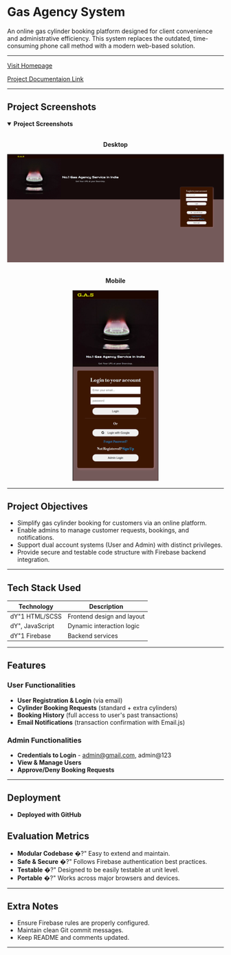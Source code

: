 ﻿# Gas Agency System

An online gas cylinder booking platform designed for client convenience and administrative efficiency. This system replaces the outdated, time-consuming phone call method with a modern web-based solution.

---

 [Visit Homepage](https://saptarshi1984.github.io/GasAgency/)

 [Project Documentaion Link](https://drive.google.com/file/d/1Su9I3mnl5tInktZMgxFze3Fqv9v9NJCi/view?usp=drive_link) 

---

## Project Screenshots

<details open>
<summary><b>Project Screenshots</b></summary>
<div align="center">
&nbsp;
<p><b>Desktop</b></p>

  <img src="public/assets/Screenshot1.png" alt="Project homepage preview" width="600" />
  
</div>
&nbsp;
<div align="center">
  <p><b>Mobile</b></p>

  <img src="public/assets/Screenshot2.png" alt="Project booking flow preview" width="200" />
</div>
</details>

---

## Project Objectives

* Simplify gas cylinder booking for customers via an online platform.
* Enable admins to manage customer requests, bookings, and notifications.
* Support dual account systems (User and Admin) with distinct privileges.
* Provide secure and testable code structure with Firebase backend integration.

---

## Tech Stack Used

| Technology    | Description                |
| ------------- | -------------------------- |
| dY"1 HTML/SCSS   | Frontend design and layout |
| dY", JavaScript | Dynamic interaction logic  |
| dY"1 Firebase   | Backend services |

---

##  Features

###  User Functionalities

*  **User Registration & Login** (via email)
*  **Cylinder Booking Requests** (standard + extra cylinders)
*  **Booking History** (full access to user's past transactions)
*  **Email Notifications** (transaction confirmation with Email.js)

###  Admin Functionalities 

* **Credentials to Login** - admin@gmail.com, admin@123      
* **View & Manage Users**
* **Approve/Deny Booking Requests**

---

## Deployment

* **Deployed with GitHub**


## Evaluation Metrics

* **Modular Codebase** �?" Easy to extend and maintain.
* **Safe & Secure** �?" Follows Firebase authentication best practices.
* **Testable** �?" Designed to be easily testable at unit level.
* **Portable** �?" Works across major browsers and devices.

---

## Extra Notes

* Ensure Firebase rules are properly configured.
* Maintain clean Git commit messages.
* Keep README and comments updated.

---


